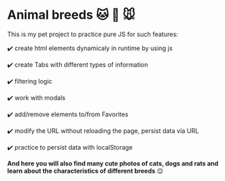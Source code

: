 # Animal breeds :cat: :dog: :mouse:

This is my pet project to practice pure JS for such features: 

:heavy_check_mark: create html elements dynamicaly in runtime by using js 

:heavy_check_mark: create Tabs with different types of information 

:heavy_check_mark: filtering logic 

:heavy_check_mark: work with modals 

:heavy_check_mark: add/remove elements to/from Favorites 

:heavy_check_mark: modify the URL without reloading the page, persist data via URL 

:heavy_check_mark: practice to persist data with localStorage



**And here you will also find many cute photos of cats, dogs and rats and learn about the characteristics of different breeds** :relieved:

